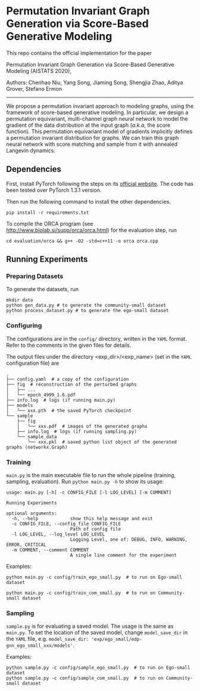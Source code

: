 # Permutation Invariant Graph Generation via Score-Based Generative Modeling

This repo contains the official implementation for the paper 

Permutation Invariant Graph Generation via Score-Based Generative Modeling (AISTATS 2020),

Authors: Chenhao Niu, Yang Song, Jiaming Song, Shengjia Zhao, Aditya Grover, Stefano Ermon 

-------------------------------------------------------------------------------------
We propose a permutation invariant approach to modeling graphs, using the framework of score-based generative modeling. In particular, we design a permutation equivariant, multi-channel graph neural network to model the gradient of the data distribution at the input graph (_a.k.a_, the score function). This permutation equivariant model of gradients implicitly defines a permutation invariant distribution for graphs. We can train this graph neural network with score matching and sample from it with annealed Langevin dynamics.

## Dependencies

First, install PyTorch following the steps on its [official website](https://pytorch.org/). The code has been tested over PyTorch 1.3.1 version.

Then run the following command to install the other dependencies.

```shell
pip install -r requirements.txt
```

To compile the ORCA program (see http://www.biolab.si/supp/orca/orca.html) for the evaluation step, run

```shell
cd evaluation/orca && g++ -O2 -std=c++11 -o orca orca.cpp
```

## Running Experiments

### Preparing Datasets

To generate the datasets, run

```shell
mkdir data
python gen_data.py # to generate the community-small dataset
python process_dataset.py # to generate the ego-small dataset
```

### Configuring

The configurations are in the `config/` directory, written in the `YAML`  format. Refer to the comments in the given files for details. 

The output files under the directory <exp_dir>/<exp_name> (set in the `YAML` configuration file) are

```shell
.
├── config.yaml  # a copy of the configuration 
├── fig  # reconstruction of the perturbed graphs
│   ├── ...
│   └── epoch_4999_1.6.pdf
├── info.log  # logs (if running main.py)
├── models  
│   └── xxx.pth  # the saved PyTorch checkpoint
└── sample
    ├── fig
    │   └── xxx.pdf  # images of the generated graphs
    ├── info.log  # logs (if running sampling.py)
    └── sample_data
        └── xxx.pkl  # saved python list object of the generated graphs (networkx.Graph)
```

### Training

`main.py` is the main executable file to run the whole pipeline (training, sampling, evaluation). Run `python main.py -h`  to show its usage:

``` text
usage: main.py [-h] -c CONFIG_FILE [-l LOG_LEVEL] [-m COMMENT]

Running Experiments

optional arguments:
  -h, --help            show this help message and exit
  -c CONFIG_FILE, --config_file CONFIG_FILE
                        Path of config file
  -l LOG_LEVEL, --log_level LOG_LEVEL
                        Logging Level, one of: DEBUG, INFO, WARNING, ERROR, CRITICAL
  -m COMMENT, --comment COMMENT
                        A single line comment for the experiment
```

Examples:

```shell
python main.py -c config/train_ego_small.py  # to run on Ego-small dataset

python main.py -c config/train_com_small.py  # to run on Community-small dataset
```

### Sampling 

`sample.py` is for evaluating a saved model. The usage is the same as `main.py`. To set the location of the saved model, change `model_save_dir` in the `YAML` file, e.g. `model_save_dir: 'exp/ego_small/edp-gnn_ego_small_xxx/models'`.

Examples:

```shell
python sample.py -c config/sample_ego_small.py  # to run on Ego-small dataset
python sample.py -c config/sample_com_small.py  # to run on Community-small dataset
```


